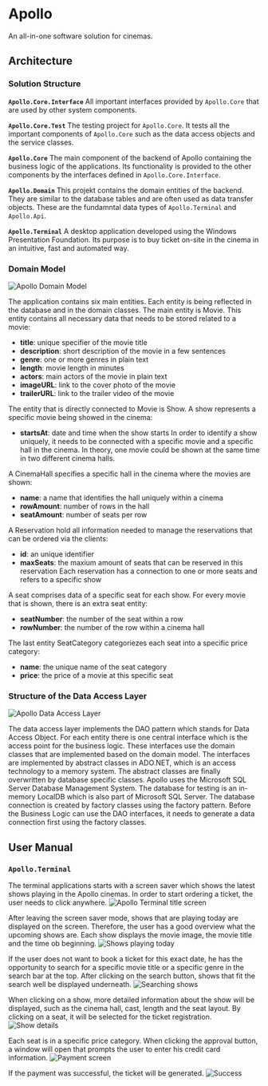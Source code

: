 # Apollo
An all-in-one software solution for cinemas.

## Architecture
### Solution Structure
**`Apollo.Core.Interface`**
All important interfaces provided by `Apollo.Core` that are used by other system components.

**`Apollo.Core.Test`**
The testing project for `Apollo.Core`. It tests all the important components of `Apollo.Core` such as the data access objects and the service classes.

**`Apollo.Core`**
The main component of the backend of Apollo containing the business logic of the applications. Its functionality is provided to the other components by the interfaces defined in `Apollo.Core.Interface`.

**`Apollo.Domain`**
This projekt contains the domain entities of the backend. They are similar to the database tables and are often used as data transfer objects. These are the fundamntal data types of `Apollo.Terminal` and `Apollo.Api`.

**`Apollo.Terminal`**
A desktop application developed using the Windows Presentation Foundation. Its purpose is to buy ticket on-site in the cinema in an intuitive, fast and automated way.

### Domain Model
![Apollo Domain Model](docs/domain-model.svg)

The application contains six main entities. Each entity is being reflected in the database and in the domain classes.
The main entity is Movie. This entity contains all necessary data that needs to be stored related to a movie:
* **title**: unique specifier of the movie title
* **description**: short description of the movie in a few sentences
* **genre**: one or more genres in plain text
* **length**: movie length in minutes
* **actors**: main actors of the movie in plain text
* **imageURL**: link to the cover photo of the movie
* **trailerURL**: link to the trailer video of the movie

The entity that is directly connected to Movie is Show. A show represents a specific movie being showed in the cinema:
* **startsAt**: date and time when the show starts
In order to identify a show uniquely, it needs to be connected with a specific movie and a specific hall in the cinema. In theory, one movie could be shown at the same time in two different cinema halls.

A CinemaHall specifies a specific hall in the cinema where the movies are shown:
* **name**: a name that identifies the hall uniquely within a cinema
* **rowAmount**: number of rows in the hall
* **seatAmount**: number of seats per row

A Reservation hold all information needed to manage the reservations that can be ordered via the clients:
* **id**: an unique identifier
* **maxSeats**: the maxium amount of seats that can be reserved in this reservation
Each reservation has a connection to one or more seats and refers to a specific show

A seat comprises data of a specific seat for each show. For every movie that is shown, there is an extra seat entity:
* **seatNumber**: the number of the seat within a row
* **rowNumber**: the number of the row within a cinema hall

The last entity SeatCategory categoriezes each seat into a specific price category:
* **name**: the unique name of the seat category
* **price**: the price of a movie at this specific seat

### Structure of the Data Access Layer
![Apollo Data Access Layer](docs/data-access-layer.svg)

The data access layer implements the DAO pattern which stands for Data Access Object. For each entity there is one central interface which is the access point for the business logic.
These interfaces use the domain classes that are implemented based on the domain model.
The interfaces are implemented by abstract classes in ADO.NET, which is an access technology to a memory system.
The abstract classes are finally overwritten by database specific classes. Apollo uses the Microsoft SQL Server Database Management System. The database for testing is an in-memory LocalDB which is also part of Microsoft SQL Server.
The database connection is created by factory classes using the factory pattern. Before the Business Logic can use the DAO interfaces, it needs to generate a data connection first using the factory classes.

## User Manual
### `Apollo.Terminal`
The terminal applications starts with a screen saver which shows the latest shows playing in the Apollo cinemas. In order to start ordering a ticket, the user needs to click anywhere.
![Apollo Terminal title screen](terminal/title_screen.PNG)

After leaving the screen saver mode, shows that are playing today are displayed on the screen. Therefore, the user has a good overview what the upcoming shows are. Each show displays the movie image, the movie title and the time ob beginning.
![Shows playing today](terminal/show_overview.PNG)

If the user does not want to book a ticket for this exact date, he has the opportunity to search for a specific movie title or a specific genre in the search bar at the top. After clicking on the search button, shows that fit the search well be displayed underneath.
![Searching shows](terminal/show_search.PNG)

When clicking on a show, more detailed information about the show will be displayed, such as the cinema hall, cast, length and the seat layout. By clicking on a seat, it will be selected for the ticket registration.
![Show details](terminal/show_details.PNG)

Each seat is in a specific price category. When clicking the approval button, a window will open that prompts the user to enter his credit card information.
![Payment screen](terminal/payment.PNG)

If the payment was successful, the ticket will be generated.
![Success](terminal/success.PNG)
